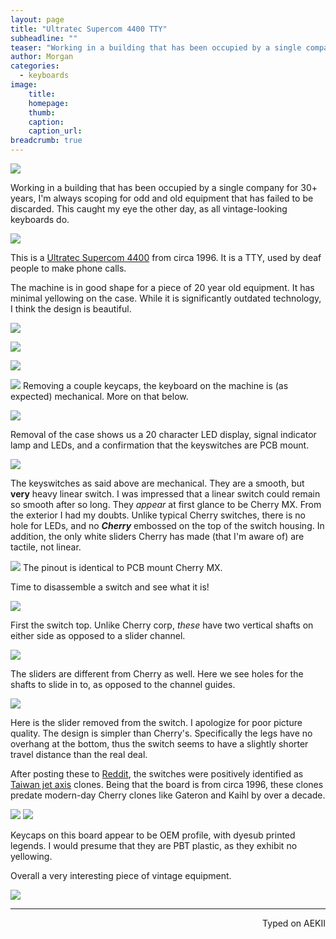 ```yaml
---
layout: page
title: "Ultratec Supercom 4400 TTY"
subheadline: ""
teaser: "Working in a building that has been occupied by a single company for 30+ years, I'm always scoping for odd and old equipment that has failed to be discarded. This caught my eye the other day, as all vintage-looking keyboards do. "
author: Morgan
categories:
  - keyboards
image:
    title:
    homepage:
    thumb:
    caption:
    caption_url:
breadcrumb: true
---
```

![](http://imgur.com/ldnDlYq.jpg)

Working in a building that has been occupied by a single company for 30+ years, I'm always scoping for odd and old equipment that has failed to be discarded. This caught my eye the other day, as all vintage-looking keyboards do.

![](http://imgur.com/MSGmadd.jpg)

This is a [Ultratec Supercom 4400](http://www.ultratec.com/ttys/non-printing/supercom.php) from circa 1996. It is a TTY, used by deaf people to make phone calls.

The machine is in good shape for a piece of 20 year old equipment. It has minimal yellowing on the case. While it is significantly outdated technology, I think the design is beautiful.

![](http://imgur.com/oPeaKrD.jpg)

![](http://imgur.com/qRn0a3l.jpg)

![](http://imgur.com/tyKdmFR.jpg)

![](http://imgur.com/MkA78Qw.jpg)
Removing a couple keycaps, the keyboard on the machine is (as expected) mechanical. More on that below.

![](http://imgur.com/puxHJLL.jpg)

Removal of the case shows us a 20 character LED display, signal indicator lamp and LEDs, and a confirmation that the keyswitches are PCB mount.

![](http://imgur.com/QQ6DdNj.jpg)

The keyswitches as said above are mechanical. They are a smooth, but **very** heavy linear switch. I was impressed that a linear switch could remain so smooth after so long. They _appear_ at first glance to be Cherry MX. From the exterior I had my doubts. Unlike typical Cherry switches, there is no hole for LEDs, and no _**Cherry**_ embossed on the top of the switch housing. In addition, the only white sliders Cherry has made (that I'm aware of) are tactile, not linear.

![](http://imgur.com/fJwLkNd.jpg)
The pinout is identical to PCB mount Cherry MX.

Time to disassemble a switch and see what it is!

![](http://imgur.com/3ivX9Sk.jpg)

First the switch top. Unlike Cherry corp, _these_ have two vertical shafts on either side as opposed to a slider channel.

![](http://imgur.com/OiNxuQa.jpg)

The sliders are different from Cherry as well. Here we see holes for the shafts to slide in to, as opposed to the channel guides.

![](http://imgur.com/H4AlHK9.jpg)

Here is the slider removed from the switch. I apologize for poor picture quality. The design is simpler than Cherry's. Specifically the legs have no overhang at the bottom, thus the switch seems to have a slightly shorter travel distance than the real deal.

After posting these to [Reddit](https://www.reddit.com/r/MechanicalKeyboards/comments/4oe4cf/ye_olde_ultratech_supercom_tty_withprepatent/), the switches were positively identified as [Taiwan jet axis](https://deskthority.net/wiki/Taiwan_jet_axis) clones. Being that the board is from circa 1996, these clones predate modern-day Cherry clones like Gateron and Kaihl by over a decade.

![](http://imgur.com/Iv2BzEI.jpg)
![](http://imgur.com/6qFVCLx.jpg)

Keycaps on this board appear to be OEM profile, with dyesub printed legends. I would presume that they are PBT plastic, as they exhibit no yellowing.

Overall a very interesting piece of vintage equipment.

![](http://imgur.com/ghc1497.jpg)

---
<p align="right">Typed on AEKII</p>
